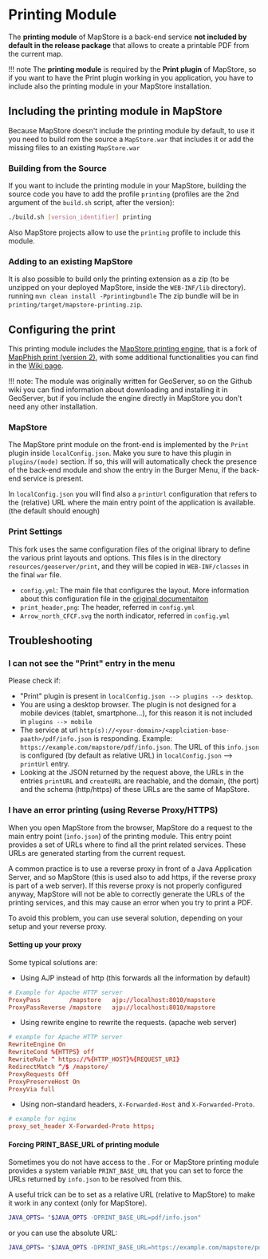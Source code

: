 # Printing Module

The **printing module** of MapStore is a back-end service **not included  by default in the release package** that allows to create a printable PDF from the current map.

!!! note
    The **printing module** is required by the **Print plugin** of MapStore, so if you want to have the Print plugin working in you application, you have to include also the printing module in your MapStore installation.

## Including the printing module in MapStore

Because MapStore doesn't include the printing module by default, to use it you need to build rom the source a `MapStore.war` that includes it or add the missing files to an existing `MapStore.war`

### Building from the Source

If you want to include the printing module in your MapStore, building the source code you have to add the profile `printing` (profiles are the 2nd argument of the `build.sh` script, after the version):

```bash
./build.sh [version_identifier] printing
```

Also MapStore projects allow to use the `printing` profile to include this module.

### Adding to an existing MapStore

It is also possible to build only the printing extension as a zip (to be unzipped on your deployed MapStore, inside the `WEB-INF/lib` directory). running `mvn clean install -Pprintingbundle`
The zip bundle will be in `printing/target/mapstore-printing.zip`.

## Configuring the print

This printing module includes the [MapStore printing engine](https://github.com/geosolutions-it/mapfish-print/), that is a fork of [MapPhish print (version 2)](http://www.mapfish.org/doc/print/), with some additional functionalities you can find in the [Wiki page](https://github.com/geosolutions-it/mapfish-print/).

!!! note:
    The module was originally written for GeoServer, so on the Github wiki you can find information about downloading and installing it in GeoServer, but if you include the engine directly in MapStore you don't need any other installation.

### MapStore

The MapStore print module on the front-end is implemented by the `Print` plugin inside `localConfig.json`. Make you sure to have this plugin in `plugins/(mode)` section. If so, this will will automatically check the presence of the back-end module and show the entry in the Burger Menu, if the back-end service is present.

In `localConfig.json` you will find also a `printUrl` configuration that refers to the (relative) URL where the main entry point of the application is available. (the default should enough)

### Print Settings

This fork uses the same configuration files of the original library to define the various print layouts and options.
This files is in the directory `resources/geoserver/print`, and they will be copied in `WEB-INF/classes` in the final `war` file.

* `config.yml`: The main file that configures the layout. More information about this configuration file in the [original documentaiton](http://www.mapfish.org/doc/print/configuration.html)
* `print_header,png`: The header, referred in `config.yml`
* `Arrow_north_CFCF.svg` the north indicator, referred in `config.yml`

## Troubleshooting

### I can not see the "Print" entry in the menu

Please check if:

* "Print" plugin is present in `localConfig.json --> plugins --> desktop`.
* You are using a desktop browser. The plugin is not designed for a mobile devices (tablet, smartphone...), for this reason it is not included in `plugins --> mobile`
* The service at url `http(s)://<your-domain>/<applciation-base-paath>/pdf/info.json` is responding. Example: `https://example.com/mapstore/pdf/info.json`. The URL of this `info.json` is configured (by default as relative URL) in `localConfig.json` --> `printUrl` entry.
* Looking at the JSON returned by the request above, the URLs in the entries `printURL` and `createURL` are reachable, and the domain, (the port) and the schema (http/https) of these URLs are the same of MapStore.

### I have an error printing (using Reverse Proxy/HTTPS)

When you open MapStore from the browser, MapStore do a request to the main entry point (`info.json`) of the printing module. This entry point provides a set of URLs where to find all the print related services. These URLs are generated starting from the current request.

A common practice is to use a reverse proxy in front of a Java Application Server, and so MapStore (this is used also to add https, if the reverse proxy is part of a web server). If this reverse proxy is not properly configured anyway, MapStore will not be able to correctly generate the URLs of the printing services, and this may cause an error when you try to print a PDF.

To avoid this problem, you can use several solution, depending on your setup and your reverse proxy.

#### Setting up your proxy

Some typical solutions are:

* Using AJP instead of http (this forwards all the information by default)

```conf
# Example for Apache HTTP server
ProxyPass        /mapstore   ajp://localhost:8010/mapstore
ProxyPassReverse /mapstore   ajp://localhost:8010/mapstore
```

* Using rewrite engine to rewrite the requests. (apache web server)

```conf
# example for Apache HTTP server
RewriteEngine On
RewriteCond %{HTTPS} off
RewriteRule ^ https://%{HTTP_HOST}%{REQUEST_URI}
RedirectMatch ^/$ /mapstore/
ProxyRequests Off
ProxyPreserveHost On
ProxyVia full
```

* Using non-standard headers, `X-Forwarded-Host` and `X-Forwarded-Proto`.

```conf
# example for nginx
proxy_set_header X-Forwarded-Proto https;
```

#### Forcing PRINT_BASE_URL of printing module

Sometimes you do not have access to the . For or MapStore printing module provides a system variable `PRINT_BASE_URL` that you can set to force the URLs returned by `info.json` to be resolved from this.

A useful trick can be to set as a relative URL (relative to MapStore) to make it work in any context (only for MapStore).

```bash
JAVA_OPTS= "$JAVA_OPTS -DPRINT_BASE_URL=pdf/info.json"
```

or you can use the absolute URL:

```bash
JAVA_OPTS= "$JAVA_OPTS -DPRINT_BASE_URL=https://example.com/mapstore/pdf/info.json"
```
